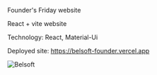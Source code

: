 Founder's Friday website

React + vite website

Technology: React, Material-Ui

Deployed site: https://belsoft-founder.vercel.app

![Belsoft](https://github.com/user-attachments/assets/edca583c-2f73-4837-8015-6fafbbba43f0)
